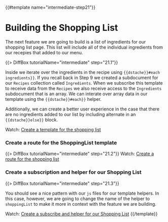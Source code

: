 {{#template name="intermediate-step21"}}

# Building the Shopping List

The next feature we are going to build is a list of ingredients for our shopping list page. This list will include all of the individual ingredients from our recepies that added to our menu.

<!-- shoppinglist.html -->
{{> DiffBox tutorialName="intermediate" step="21.1"}}

Inside we iterate over the ingredients in the recipe using `{{dstache}}#each ingredients}}`. If you recall back in Step 9 we created a subdocument for our `Recipes` collection called `Ingredients`. When we subscribe this template to receive data from the `Recipes` we also receive access to the `Ingredients` subdocument that is an array. We can interate over array data in our template using the `{{dstache}}#each}}` helper.

Additionally, we can create a better user experience in the case that there are no ingredients added to our list by including  alternate in an `{{dstache}}else}}` block.

Watch: [Create a template for the shopping list](https://youtu.be/dLLjmYz3ARA?t=1m33s "Level Up Tutorials: Intermediate Meteor Tutorial #21 - Youtube")

### Create a route for the ShoppingList template
<!-- create a route -->
{{> DiffBox tutorialName="intermediate" step="21.2"}}
Watch: [Create a route for the shopping list](https://youtu.be/dLLjmYz3ARA?t=1m43s "Level Up Tutorials: Intermediate Meteor Tutorial #21 - Youtube")

### Create a subscription and helper for our Shopping List 
<!-- shopping list.js list of ingredients -->
{{> DiffBox tutorialName="intermediate" step="21.3"}}

You should see a nice pattern with our `js` files for our template helpers. In this case, however, we are going to change the name of the helper to `shoppingList` to make it more in context with the feature we are building.

Watch: [Create a subscribe and helper for our Shopping List](https://youtu.be/dLLjmYz3ARA?t=3m5s "Level Up Tutorials: Intermediate Meteor Tutorial #21 - Youtube")
{{/template}}